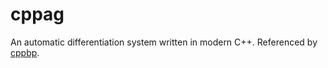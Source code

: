 # cppag
An automatic differentiation system written in modern C++. Referenced by
[cppbp](https://github.com/SmartPolarBear/cppbp).
